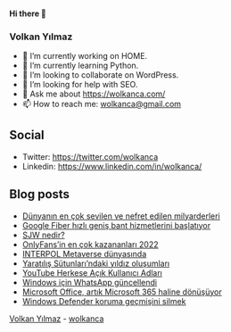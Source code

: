 #### Hi there 👋

### Volkan Yılmaz

- 🔭 I’m currently working on HOME.
- 🌱 I’m currently learning Python.
- 👯 I’m looking to collaborate on WordPress.
- 🤔 I’m looking for help with SEO.
- 💬 Ask me about https://wolkanca.com/
- 📫 How to reach me: wolkanca@gmail.com

## Social
- Twitter: https://twitter.com/wolkanca
- Linkedin: https://www.linkedin.com/in/wolkanca/



## Blog posts
<!-- BLOG-POST-LIST:START -->
- [Dünyanın en çok sevilen ve nefret edilen milyarderleri](https://wolkanca.com/dunyanin-en-cok-sevilen-ve-nefret-edilen-milyarderleri/)
- [Google Fiber hızlı geniş bant hizmetlerini başlatıyor](https://wolkanca.com/google-fiber-hizli-genis-bant-hizmetlerini-baslatiyor/)
- [SJW nedir?](https://wolkanca.com/sjw-nedir/)
- [OnlyFans’in en çok kazananları 2022](https://wolkanca.com/onlyfansin-en-cok-kazananlari-2022/)
- [INTERPOL Metaverse dünyasında](https://wolkanca.com/interpol-metaverse-dunyasinda/)
- [Yaratılış Sütunları’ndaki yıldız oluşumları](https://wolkanca.com/yaratilis-sutunlarindaki-yildiz-olusumlari/)
- [YouTube Herkese Açık Kullanıcı Adları](https://wolkanca.com/youtube-herkese-acik-kullanici-adlari/)
- [Windows için WhatsApp güncellendi](https://wolkanca.com/windows-icin-whatsapp-guncellendi/)
- [Microsoft Office, artık Microsoft 365 haline dönüşüyor](https://wolkanca.com/microsoft-office-artik-microsoft-365-haline-donusuyor/)
- [Windows Defender koruma geçmişini silmek](https://wolkanca.com/windows-defender-koruma-gecmisini-silmek/)
<!-- BLOG-POST-LIST:END -->


[Volkan Yılmaz](https://volkanyilmaz.com.tr/) - [wolkanca](https://wolkanca.com/)
